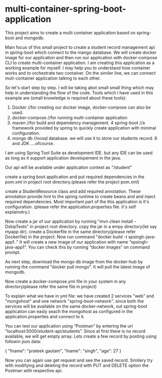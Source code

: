 # multi-container-spring-boot-application
This project aims to create a multi container application based on spring-boot and mongodb.

Main focus of this small project to create a student record management api in spring-boot which connect to the mango database. We will create docker image for our application and then run our application with docker-compose CLI to create multi-container application. 
I am creating this application as a working example for myself. I may help you to understand how container works and to orchestrate two container. On the similer line, we can connect muti-container application talking to each other.

So let's start step by step. I will be taking abot small small thing which may help in understanding the flow of the code. 
Tools which I have used in this example are (small knowledge is required about these tools):
1. Docker //for creating our docker image, docker-compose can also be used.
2. docker-compose //for running multi-container application
3. maven //for build and dependency management.
4 spring-boot //a framework provided by spring to quickly create application with minimal configuration.
5. mongo db //nosql database. we will use it to store our students record.
6 and JDK ....ofcourse. 

I am using Spring Tool Suite as development IDE. but any IDE can be used as long as it support application developement in the java.

Our api will be available under application context as "/student"

create a spring boot application and put required dependencies in the pom.xml in project root directory.(please refer the project pom.xml)

create a StudentResource class and add required annotation. These annotation provide hint to the spring runtime to create beans and  and inject required dependencies. Most important part of the this application is it's configuration. (please refer the application.properties file. it's self explainotry.)

Now create a jar of our application by running "mvn clean install -DskipTests" in project root directory. copy the jar in a empy directory(let say myapp dir). create a Dockerfile in the same directory(please refer Dockerfile) in the project. Now run command "docker build -t spsingh-java-app1 ." It will create a new image of our application with name “spsingh-java-app1”. You can check this by running “docker images” on command prompt.

As next step, download the mongo db image from the docker-hub by running the command "docker pull mongo". It will pull the latest image of mongodb.

Now create a docker-compose.yml file in your system in any directory(please refer the same file in project)

To explain what we have in yml file:
we have created 2 services "web" and "mongohost" and one network "spring-boot-network". since both the services will be available on the same docker-network, out spring-boot application can easly seach the mongohost as configured in the application.properties and connect to it.

You can test our application using “Postman” by entering the url “localhost:5000/student-api/students”. Since at first there is no record available, we will get empty array. 
Lets create a few record by posting using followin json data:

 {
        "fname": "prateek gautam",
        "lname": "singh",
        "age": 27
    }

Now you can again use get request and see the saved record. Similery try with modifying and deleting the record with PUT and DELETE option the Postman with respective api.

